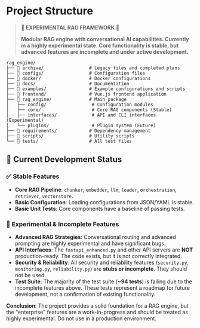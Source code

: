 # Project Structure

> **🔬 EXPERIMENTAL RAG FRAMEWORK 🔬**
> 
> **Modular RAG engine with conversational AI capabilities. Currently in a highly experimental state. Core functionality is stable, but advanced features are incomplete and under active development.**

```
rag_engine/
├── 📁 archive/                 # Legacy files and completed plans
├── 📁 configs/                 # Configuration files
├── 📁 docker/                  # Docker configurations
├── 📁 docs/                    # Documentation
├── 📁 examples/                # Example configurations and scripts
├── 📁 frontend/                # Vue.js frontend application
├── 📁 rag_engine/              # Main package
│   ├── config/                 # Configuration modules
│   ├── core/                   # Core RAG components (Stable)
│   ├── interfaces/             # API and CLI interfaces (Experimental)
│   └── plugins/                # Plugin system (Future)
├── 📁 requirements/            # Dependency management
├── 📁 scripts/                 # Utility scripts
└── 📁 tests/                   # All test files
```

## 🚧 Current Development Status

### ✅ **Stable Features**
- **Core RAG Pipeline**: `chunker`, `embedder`, `llm`, `loader`, `orchestration`, `retriever`, `vectorstore`.
- **Basic Configuration**: Loading configurations from JSON/YAML is stable.
- **Basic Unit Tests**: Core components have a baseline of passing tests.

### 🔬 **Experimental & Incomplete Features**
- **Advanced RAG Strategies**: Conversational routing and advanced prompting are highly experimental and have significant bugs.
- **API Interfaces**: The `fastapi_enhanced.py` and other API servers are **NOT** production-ready. The code exists, but it is not correctly integrated.
- **Security & Reliability**: All security and reliability features (`security.py`, `monitoring.py`, `reliability.py`) are **stubs or incomplete**. They should not be used.
- **Test Suite**: The majority of the test suite (**~94 tests**) is failing due to the incomplete features above. These tests represent a roadmap for future development, not a confirmation of existing functionality.

**Conclusion**: The project provides a solid foundation for a RAG engine, but the "enterprise" features are a work-in-progress and should be treated as highly experimental. Do not use in a production environment.
